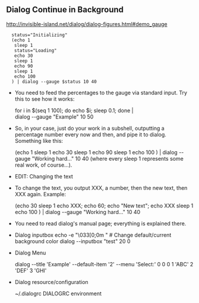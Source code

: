 ## Dialog Continue in Background

http://invisible-island.net/dialog/dialog-figures.html#demo_gauge

      status="Initializing"    
      (echo 1
       sleep 1
       status="Loading"
       echo 30
       sleep 1
       echo 90
       sleep 1
       echo 100
      ) | dialog --gauge $status 10 40
      
      
- You need to feed the percentages to the gauge via standard input. Try this to see how it works:

    for i in $(seq 1 100); do echo $i; sleep 0.1; done | \
      dialog --gauge "Example" 10 50

- So, in your case, just do your work in a subshell, outputting a percentage number every now and then, and pipe it to dialog. Something like this:

    (echo 1
     sleep 1
     echo 30
     sleep 1
     echo 90
     sleep 1
     echo 100
    ) | dialog --gauge "Working hard..." 10 40
    (where every sleep 1 represents some real work, of course...).

- EDIT: Changing the text

- To change the text, you output XXX, a number, then the new text, then XXX again. Example:

    (echo 30
     sleep 1
     echo XXX; echo 60; echo "New text"; echo XXX
     sleep 1
     echo 100
    ) | dialog --gauge "Working hard..." 10 40

- You need to read dialog's manual page; everything is explained there.      

- Dialog inputbox
    echo -e "\033[0;0m                   "  # Change default/current background color
    dialog --inputbox "test" 20 0
    
- Dialog Menu

    dialog --title 'Example' --default-item '2' --menu 'Select:' 0 0 0 1 'ABC' 2 'DEF' 3 'GHI'    
    
- Dialog resource/configuration

    ~/.dialogrc
    DIALOGRC environment